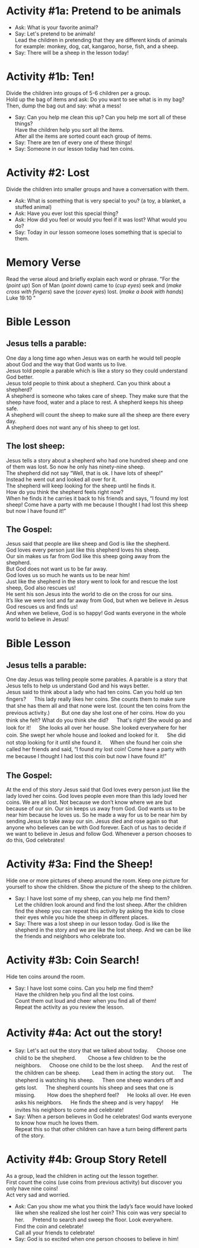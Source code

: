 # Activity #1a: Pretend to be animals 

- Ask: What is your favorite animal? 
- Say: Let's pretend to be animals!  
Lead the children in pretending that they are different kinds of animals for example: monkey, dog, cat, kangaroo, horse, fish, and a sheep. 
- Say: There will be a sheep in the lesson today!  

# Activity #1b: Ten!

Divide the children into groups of 5-6 children per a group.  
Hold up the bag of items and ask: Do you want to see what is in my bag?  
Then, dump the bag out and say: what a mess!  
- Say: Can you help me clean this up? Can you help me sort all of these things?  
Have the children help you sort all the items.  
After all the items are sorted count each group of items.  
- Say: There are ten of every one of these things!  
- Say: Someone in our lesson today had ten coins.  

# Activity #2: Lost 

Divide the children into smaller groups and have a conversation with them.  
- Ask: What is something that is very special to you? (a toy, a blanket, a stuffed animal) 
- Ask: Have you ever lost this special thing?  
- Ask: How did you feel or would you feel if it was lost? What would you do? 
- Say: Today in our lesson someone loses something that is special to them. 

# Memory Verse
Read the verse aloud and briefly explain each word or phrase. 
"For the (_point up_) Son of Man (_point down_) came to (_cup eyes_) seek and (_make cross with fingers_) save the  (_cover eyes_) lost. (_make a book with hands_) Luke 19:10 "

# Bible Lesson

## Jesus tells a parable: 
One day a long time ago when Jesus was on earth he would tell people about God and the way that God wants us to live.  
Jesus told people a parable which is like a story so they could understand God better.  
Jesus told people to think about a shepherd. Can you think about a shepherd?  
A shepherd is someone who takes care of sheep. They make sure that the sheep have food, water and a place to rest. A shepherd keeps his sheep safe.  
A shepherd will count the sheep to make sure all the sheep are there every day.  
A shepherd does not want any of his sheep to get lost.  
## The lost sheep: 
Jesus tells a story about a shepherd who had one hundred sheep and one of them was lost. So now he only has ninety-nine sheep.  
The shepherd did not say “Well, that is ok. I have lots of sheep!”  
Instead he went out and looked all over for it.   
The shepherd will keep looking for the sheep until he finds it.  
How do you think the shepherd feels right now?  
When he finds it he carries it back to his friends and says, “I found my lost sheep! Come have a party with me because I thought I had lost this sheep but now I have found it!” 
## The Gospel: 
Jesus said that people are like sheep and God is like the shepherd.  
God loves every person just like this shepherd loves his sheep.  
Our sin makes us far from God like this sheep going away from the shepherd.  
But God does not want us to be far away.  
God loves us so much he wants us to be near him!  
Just like the shepherd in the story went to look for and rescue the lost sheep, God also rescues us!  
He sent his son Jesus into the world to die on the cross for our sins.  
It’s like we were lost and far away from God, but when we believe in Jesus God rescues us and finds us!  
And when we believe, God is so happy! God wants everyone in the whole world to believe in Jesus!  

# Bible Lesson

## Jesus tells a parable: 
One day Jesus was telling people some parables. 
A parable is a story that Jesus tells to help us understand God and his ways better.  
Jesus said to think about a lady who had ten coins. Can you hold up ten fingers? 　
This lady really likes her coins. She counts them to make sure that she has them all and that none were lost. (count the ten coins from the previous activity.)　　
But one day she lost one of her coins. How do you think she felt? What do you think she did? 　
That's right! She would go and look for it! 　
She looks all over her house. She looked everywhere for her coin. She swept her whole house and looked and looked for it. 　
She did not stop looking for it until she found it. 　
When she found her coin she called her friends and said, “I found my lost coin! Come have a party with me because I thought I had lost this coin but now I have found it!” 　
## The Gospel: 
At the end of this story Jesus said that God loves every person just  like the lady loved her coins. God loves people even more than this lady loved her coins. 
We are all lost. Not because we don’t know where we are but because of our sin. 
Our sin keeps us away from God. 
God wants us to be near him because he loves us. 
So he made a way for us to be near him by sending Jesus to take away our sin. Jesus died and rose again so that anyone who believes can be with God forever. 
Each of us has to decide if we want to believe in Jesus and follow God. 
Whenever a person chooses to do this, God celebrates! 

# Activity #3a: Find the Sheep! 

Hide one or more pictures of sheep around the room. Keep one picture for yourself to show the children. 
Show the picture of the sheep to the children. 
- Say: I have lost some of my sheep, can you help me find them?  
Let the children look around and find the lost sheep. 
After the children find the sheep you can repeat this activity by asking the kids to close their eyes while you hide the sheep in different places.  
- Say: There was a lost sheep in our lesson today. God is like the shepherd in the story and we are like the lost sheep. And we can be like the friends and neighbors who celebrate too.

# Activity #3b: Coin Search! 

Hide ten coins around the room.
- Say: I have lost some coins. Can you help me find them?   
Have the children help you find all the lost coins.  
Count them out loud and cheer when you find all of them!  
Repeat the activity as you review the lesson.

# Activity #4a: Act out the story! 　

- Say: Let's act out the story that we talked about today.  　
Choose one child to be the shepherd.　　
Choose a few children to be the neighbors. 　
Choose one child to be the lost sheep. 　
And the rest of the children can be sheep.　　
Lead them in acting the story out. 　
The shepherd is watching his sheep. 　
Then one sheep wanders off and gets lost. 　
The shepherd counts his sheep and sees that one is missing.　　
How does the shepherd feel? 　
He looks all over. He even asks his neighbors. 　
He finds the sheep and is very happy! 　
He invites his neighbors to come and celebrate! 　
- Say: When a person believes in God he celebrates! God wants everyone to know how much he loves them.  
Repeat this so that other children can have a turn being different parts of the story. 

# Activity #4b: Group Story Retell

As a group, lead the children in acting out the lesson together.  
First count the coins (use coins from previous activity) but discover you only have nine coins!  
Act very sad and worried.  
- Ask: Can you show me what you think the lady’s face would have looked like when she realized she lost her coin? This coin was very special to her. 　
Pretend to search and sweep the floor. Look everywhere.  
Find the coin and celebrate!  
Call all your friends to celebrate!  
- Say: God is so excited when one person chooses to believe in him! 
